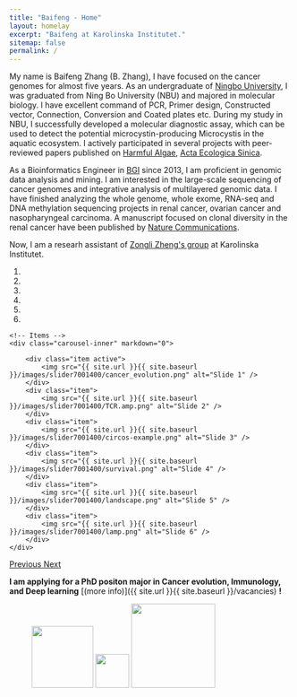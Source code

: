 ```yaml
---
title: "Baifeng - Home"
layout: homelay
excerpt: "Baifeng at Karolinska Institutet."
sitemap: false
permalink: /
---
```




My name is Baifeng Zhang (B. Zhang), I have focused on the cancer genomes for almost five years. As an undergraduate of [Ningbo University](http://iso.nbu.edu.cn), I was graduated from Ning Bo University (NBU) and majored in molecular biology. I have excellent command of PCR, Primer design, Constructed vector, Connection, Conversion and Coated plates etc. During my study in NBU, I successfully developed a molecular diagnostic assay, which can be used to detect the potential microcystin-producing Microcystis in the aquatic ecosystem. I actively participated in several projects with peer-reviewed papers published on [Harmful Algae](https://doi.org/10.1016/j.hal.2014.04.018), [Acta Ecologica Sinica](https://doi.org/10.5846/stxb201308112059).

As a Bioinformatics Engineer in [BGI](https://www.bgi.com/global/) since 2013, I am proficient in genomic data analysis and mining. I am interested in the large-scale sequencing of cancer genomes and integrative analysis of multilayered genomic data. I have finished analyzing the whole genome, whole exome, RNA-seq and DNA methylation sequencing projects in renal cancer, ovarian cancer and nasopharyngeal carcinoma. A manuscript focused on clonal diversity in the renal cancer have been published by [Nature Communications](http://zhangbaifeng.github.io/publications/).

Now, I am a researh assistant of [Zongli Zheng's group](https://ki.se/en/research/zongli-zheng) at Karolinska Institutet.

<div markdown="0" id="carousel" class="carousel slide" data-ride="carousel" data-interval="5000" data-pause="hover" >
    <!-- Menu -->
    <ol class="carousel-indicators">
        <li data-target="#carousel" data-slide-to="0" class="active"></li>
        <li data-target="#carousel" data-slide-to="1"></li>
        <li data-target="#carousel" data-slide-to="2"></li>
        <li data-target="#carousel" data-slide-to="3"></li>
        <li data-target="#carousel" data-slide-to="4"></li>
        <li data-target="#carousel" data-slide-to="5"></li>
    </ol>

    <!-- Items -->
    <div class="carousel-inner" markdown="0">

        <div class="item active">
            <img src="{{ site.url }}{{ site.baseurl }}/images/slider7001400/cancer_evolution.png" alt="Slide 1" />
        </div>
        <div class="item">
            <img src="{{ site.url }}{{ site.baseurl }}/images/slider7001400/TCR.amp.png" alt="Slide 2" />
        </div>
        <div class="item">
            <img src="{{ site.url }}{{ site.baseurl }}/images/slider7001400/circos-example.png" alt="Slide 3" />
        </div>
        <div class="item">
            <img src="{{ site.url }}{{ site.baseurl }}/images/slider7001400/survival.png" alt="Slide 4" />
        </div>
        <div class="item">
            <img src="{{ site.url }}{{ site.baseurl }}/images/slider7001400/landscape.png" alt="Slide 5" />
        </div>
        <div class="item">
            <img src="{{ site.url }}{{ site.baseurl }}/images/slider7001400/lamp.png" alt="Slide 6" />
        </div>
    </div> 
  <a class="left carousel-control" href="#carousel" role="button" data-slide="prev">
    <span class="glyphicon glyphicon-chevron-left" aria-hidden="true"></span>
    <span class="sr-only">Previous</span>
  </a>
  <a class="right carousel-control" href="#carousel" role="button" data-slide="next">
    <span class="glyphicon glyphicon-chevron-right" aria-hidden="true"></span>
    <span class="sr-only">Next</span>
  </a>
</div>

 **I am applying for a PhD positon major in Cancer evolution, Immunology, and Deep learning** [(more info)]({{ site.url }}{{ site.baseurl }}/vacancies) **!**
 

<figure class="fourth">
    
  <img src="{{ site.url }}{{ site.baseurl }}/images/logopic/BGI_Logo.png" style="width: 110px">
  <img src="{{ site.url }}{{ site.baseurl }}/images/logopic/MWLC_Logo.JPG" style="width: 60px">
  <img src="{{ site.url }}{{ site.baseurl }}/images/logopic/NBU_Logo.jpg" style="width: 150px">
  
</figure>






